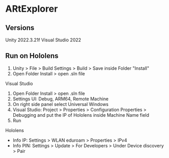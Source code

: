 # ARtExplorer

## Versions
Unity 2022.3.21f
Visual Studio 2022

## Run on Hololens
1. Unity > File > Build Settings > Build > Save inside Folder "Install"
2. Open Folder Install > open .sln file

Visual Studio 
1. Open Folder Install > open .sln file
2. Settings UI: Debug, ARM64, Remote Machine
3. On right side panel select Universal Windows
4. Visual Studio: Project > Properties > Configuration Properties > Debugging and put the IP of Hololens inside Machine Name field
5. Run

Hololens
- Info IP: Settings > WLAN eduroam > Properties > IPv4
- Info PIN: Settings > Update > For Developers > Under Device discovery > Pair
